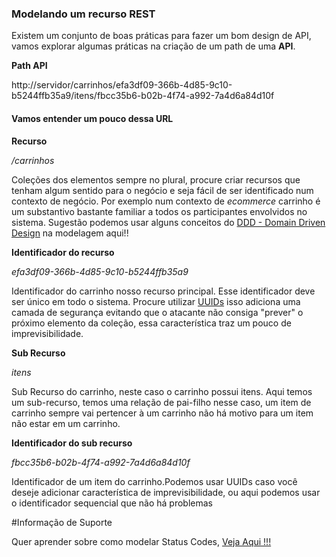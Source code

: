 ### Modelando um recurso REST

Existem um conjunto de boas práticas para fazer um bom design de API, vamos explorar
algumas práticas na criação de um path de uma **API**. 

**Path API**

http://servidor/carrinhos/efa3df09-366b-4d85-9c10-b5244ffb35a9/itens/fbcc35b6-b02b-4f74-a992-7a4d6a84d10f

#### Vamos entender um pouco dessa URL

**Recurso**

_/carrinhos_

Coleções dos elementos sempre no plural, procure criar recursos que tenham algum sentido para o negócio e seja
fácil de ser identificado num contexto de negócio. Por exemplo num contexto de _ecommerce_ carrinho é um substantivo
bastante familiar a todos os participantes envolvidos no sistema.
Sugestão podemos usar alguns conceitos do [DDD - Domain Driven Design](https://www.infoq.com/br/news/2019/07/bounded-context-eric-evans/) na modelagem aqui!!


**Identificador do recurso**

_efa3df09-366b-4d85-9c10-b5244ffb35a9_

Identificador do carrinho nosso recurso principal. Esse identificador deve ser único em todo o sistema.
Procure utilizar [UUIDs](https://pt.wikipedia.org/wiki/Identificador_%C3%BAnico_universal) isso adiciona uma camada de segurança evitando que o atacante não consiga "prever"
o próximo elemento da coleção, essa característica traz um pouco de imprevisibilidade.  

**Sub Recurso**

_itens_

Sub Recurso do carrinho, neste caso o carrinho possui itens.
Aqui temos um sub-recurso, temos uma relação de pai-filho nesse caso, um item de carrinho sempre vai
pertencer à um carrinho não há motivo para um item não estar em um carrinho.

**Identificador do sub recurso**

_fbcc35b6-b02b-4f74-a992-7a4d6a84d10f_

Identificador de um item do carrinho.Podemos usar UUIDs caso você deseje adicionar
característica de imprevisibilidade, ou aqui podemos usar o identificador sequencial que não há problemas 

#Informação de Suporte

Quer aprender sobre como modelar Status Codes, [Veja Aqui !!!](../informacao_procedural/rest.md)
